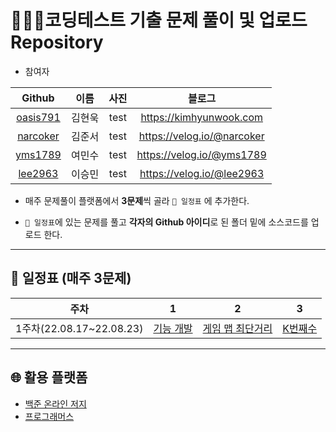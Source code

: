 # 👨🏻‍💻코딩테스트 기출 문제 풀이 및 업로드 Repository

- 참여자

|Github|이름|사진|블로그|
|:-:|:-:|:-:|:-:|
|[oasis791](https://github.com/oasis791)|김현욱|test|https://kimhyunwook.com|
|[narcoker](https://github.com/narcoker)|김준서|test|https://velog.io/@narcoker|
|[yms1789](https://github.com/yms1789)|여민수|test|https://velog.io/@yms1789|
|[lee2963](https://github.com/lee2963)|이승민|test|https://velog.io/@lee2963|

* 매주 문제풀이 플랫폼에서 **3문제**씩 골라 `📅 일정표` 에 추가한다.

* `📅 일정표`에 있는 문제를 풀고 **각자의 Github 아이디**로 된 폴더 밑에 소스코드를 업로드 한다.

------
## 📅 일정표 (매주 3문제)

|주차|1|2|3|
|:-:|:-:|:-:|:-:|
|1주차(22.08.17~22.08.23)|[기능 개발](https://school.programmers.co.kr/learn/courses/30/lessons/42586)| [게임 맵 최단거리](https://school.programmers.co.kr/learn/courses/30/lessons/1844)|[K번째수](https://school.programmers.co.kr/learn/courses/30/lessons/42748)|


---
## 🌐 활용 플랫폼
- [백준 온라인 저지](https://acmicpc.net)
- [프로그래머스](https://programmers.co.kr)
